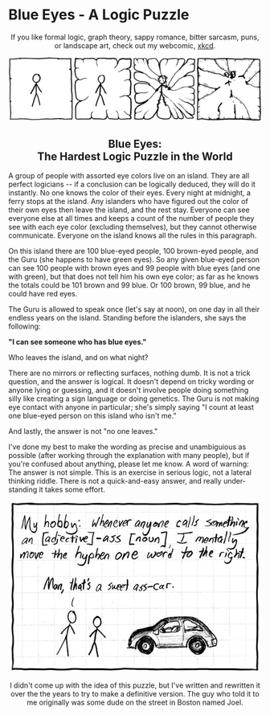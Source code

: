 <div dir="ltr" lang="en-US">

<!--
Markdown dialect: GitHub Flavored Markdown

SPDX-FileContributor: author: Randall Munroe | wikipedia_en:Randall_Munroe
SPDX-FileContributor: formatter: gabldotink | email:gabl@gabl.ink | github:gabldotink
SPDX-FileContributor: thanks: "some dude on the street in Boston named Joel"
SPDX-FileCopyrightText: Puzzle text/solution copyright Randall Munroe, 2005-2006
SPDX-FileName: ./xkcd/en/extra/blue_eyes/readme.md
SPDX-FileType: TEXT
SPDX-FileType: SOURCE
SPDX-LicenseConcluded: NONE
SPDX-License-Identifier: NONE
-->

# Blue Eyes - A Logic Puzzle

<div align="center">

If you like formal logic, graph theory, sappy romance, bitter sarcasm, puns, or landscape art, check out my webcomic, [xkcd](https://www.xkcd.com/).

</div>

<div align="center">

[![](./image/01.jpg)](https://www.xkcd.com/)

</div>

<div align="center">

## Blue Eyes:<br>The Hardest Logic Puzzle in the World

</div>

A group of people with assorted eye colors live on an island. They are all perfect logicians -- if a conclusion can be logically deduced, they will do it instantly. No one knows the color of their eyes. Every night at midnight, a ferry stops at the island. Any islanders who have figured out the color of their own eyes then leave the island, and the rest stay. Everyone can see everyone else at all times and keeps a count of the number of people they see with each eye color (excluding themselves), but they cannot otherwise communicate. Everyone on the island knows all the rules in this paragraph.

On this island there are 100 blue-eyed people, 100 brown-eyed people, and the Guru (she happens to have green eyes). So any given blue-eyed person can see 100 people with brown eyes and 99 people with blue eyes (and one with green), but that does not tell him his own eye color; as far as he knows the totals could be 101 brown and 99 blue. Or 100 brown, 99 blue, and he could have red eyes.

The Guru is allowed to speak once (let's say at noon), on one day in all their endless years on the island.  Standing before the islanders, she says the following:

**"I can see someone who has blue eyes."**

Who leaves the island, and on what night?

There are no mirrors or reflecting surfaces, nothing dumb. It is not a trick question, and the answer is logical. It doesn't depend on tricky wording or anyone lying or guessing, and it doesn't involve people doing something silly like creating a sign language or doing genetics. The Guru is not making eye contact with anyone in particular; she's simply saying "I count at least one blue-eyed person on this island who isn't me."

And lastly, the answer is not "no one leaves."

I've done my best to make the wording as precise and unambiguious as possible (after working through the explanation with many people), but if you're confused about anything, please let me know. A word of warning: The answer is not simple. This is an exercise in serious logic, not a lateral thinking riddle. There is not a quick-and-easy answer, and really understanding it takes some effort.

<div align="center">

[![](./image/02.jpg)](https://www.xkcd.com/)

</div>

<div align="center">

I didn't come up with the idea of this puzzle, but I've written and rewritten it over the the years to try to make a definitive version. The guy who told it to me originally was some dude on the street in Boston named Joel.

</div>

</div>
